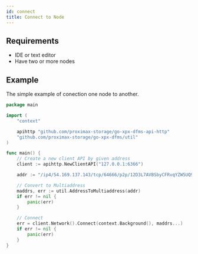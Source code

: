 ```yaml
---
id: connect
title: Connect to Node
---
```


## Requirements

- IDE or text editor
- Have two or more nodes

## Example

The simple example of conection one node to another.

```go
package main

import (
    "context"

    apihttp "github.com/proximax-storage/go-xpx-dfms-api-http"
    "github.com/proximax-storage/go-xpx-dfms/util"
)

func main() {
    // Create a new client API by given address
    client := apihttp.NewClientAPI("127.0.0.1:6366")

    addr := "/ip4/54.169.137.143/tcp/64666/p2p/12D3L7AVBSbyCFRvqYZW5UQ9h9Zc8DyfM8RaRzGGtA3oiR9MF66f"

    // Convert to Multiaddress
    maddrs, err := util.AddressToMultiaddress(addr)
    if err != nil {
        panic(err)
    }

    // Connect
    err = client.Network().Connect(context.Background(), maddrs...)
    if err != nil {
        panic(err)
    }
}
```
